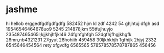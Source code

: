 # jashme
hi
hellob
erggedfgdfgdfgdfg
582452
hjm
kl
zdf
4242
54
ghjhtuj
dfgh
asd
19546546464678uo9
5245
214878jkm
55tfujhuyjo
235487465465l;kjjkhjhfjkl46
24fghfghfgh
52dgfhjfhgjkhgfk
26mn,nb4321231
27gyut
28hohiih
459458
30ljkhkhjh
1gfhijk
2hjyj
2332
6545646454564
rety
xfgvdfg
6565565
578578578578787865
456456
